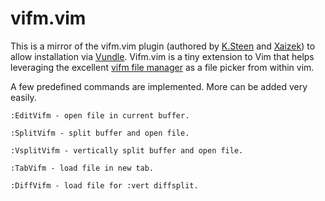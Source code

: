 vifm.vim
========

This is a mirror of the vifm.vim plugin (authored by [K.Steen](https://github.com/ksteen) and [Xaizek](https://github.com/xaizek)) to allow installation via [Vundle](https://github.com/gmarik/vundle). Vifm.vim is a tiny extension to Vim that helps leveraging the excellent [vifm file manager](http://vifm.sourceforge.net/) as a file picker from within vim.

A few predefined commands are implemented. More can be added very easily.

    :EditVifm - open file in current buffer.

    :SplitVifm - split buffer and open file.

    :VsplitVifm - vertically split buffer and open file.

    :TabVifm - load file in new tab.

    :DiffVifm - load file for :vert diffsplit.
